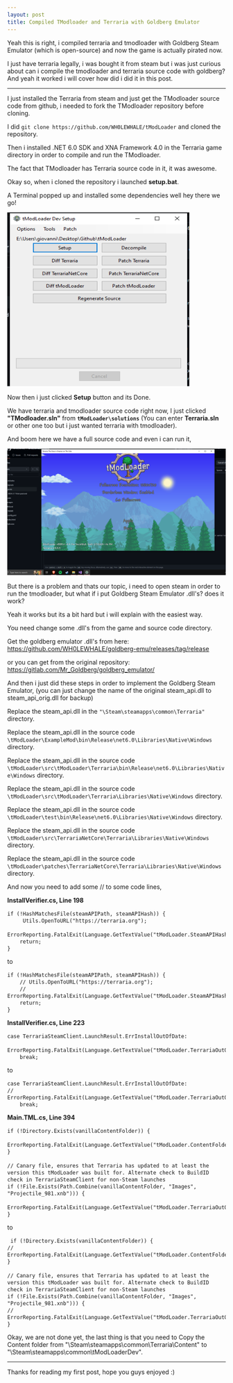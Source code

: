 ```yaml
---
layout: post
title: Compiled TModloader and Terraria with Goldberg Emulator
---
```


Yeah this is right, i compiled terraria and tmodloader with Goldberg Steam Emulator (which is open-source) and now the game is actually pirated now.


I just have terraria legally, i was bought it from steam but i was just curious about can i compile the tmodloader and terraria source code with goldberg?
And yeah it worked i will cover how did i did it in this post.

---


I just installed the Terraria from steam and just get the TModloader source code from github, i needed to fork the TModloader repository before cloning.


I did ``git clone https://github.com/WH0LEWHALE/tModLoader`` and cloned the repository.


Then i installed .NET 6.0 SDK and XNA Framework 4.0 in the Terraria game directory in order to compile and run the TModloader.


The fact that TModloader has Terraria source code in it, it was awesome.


Okay so, when i cloned the repository i launched **setup.bat**.


A Terminal popped up and installed some dependencies well hey there we go!


<img src="../images/terraria-post/Annotation%202024-02-07%20131135.png" width="420" height="400">


Now then i just clicked **Setup** button and its Done.


We have terraria and tmodloader source code right now, I just clicked **"TModloader.sln"** from **``tModLoader\solutions``** (You can enter **Terraria.sln** or other one too but i just wanted terraria with tmodloader).


And boom here we have a full source code and even i can run it,

![mega-archive](../images/terraria-post/Annotation%202024-02-07%20132240.png)

But there is a problem and thats our topic, i need to open steam in order to run the tmodloader, but what if i put Goldberg Steam Emulator .dll's? does it work?


Yeah it works but its a bit hard but i will explain with the easiest way.

You need change some .dll's from the game and source code directory.


Get the goldberg emulator .dll's from here: https://github.com/WH0LEWHALE/goldberg-emu/releases/tag/release


or you can get from the original repository: https://gitlab.com/Mr_Goldberg/goldberg_emulator/


And then i just did these steps in order to implement the Goldberg Steam Emulator,
(you can just change the name of the original steam_api.dll to steam_api_orig.dll for backup)

Replace the steam_api.dll in the ``"\Steam\steamapps\common\Terraria"`` directory.

Replace the steam_api.dll in the source code ``\tModLoader\ExampleMod\bin\Release\net6.0\Libraries\Native\Windows`` directory.

Replace the steam_api.dll in the source code ``\tModLoader\src\tModLoader\Terraria\bin\Release\net6.0\Libraries\Native\Windows`` directory.

Replace the steam_api.dll in the source code ``\tModLoader\src\tModLoader\Terraria\Libraries\Native\Windows`` directory.

Replace the steam_api.dll in the source code ``\tModLoader\test\bin\Release\net6.0\Libraries\Native\Windows`` directory.

Replace the steam_api.dll in the source code ``\tModLoader\src\TerrariaNetCore\Terraria\Libraries\Native\Windows`` directory.

Replace the steam_api.dll in the source code ``\tModLoader\patches\TerrariaNetCore\Terraria\Libraries\Native\Windows`` directory.

And now you need to add some // to some code lines,

**InstallVerifier.cs, Line 198**

```
if (!HashMatchesFile(steamAPIPath, steamAPIHash)) {
	 Utils.OpenToURL("https://terraria.org");
	ErrorReporting.FatalExit(Language.GetTextValue("tModLoader.SteamAPIHashMismatch"));
	return;
}
```

to


```
if (!HashMatchesFile(steamAPIPath, steamAPIHash)) {
	// Utils.OpenToURL("https://terraria.org");
	// ErrorReporting.FatalExit(Language.GetTextValue("tModLoader.SteamAPIHashMismatch"));
	return;
}
```

**InstallVerifier.cs, Line 223**

```
case TerrariaSteamClient.LaunchResult.ErrInstallOutOfDate:
	ErrorReporting.FatalExit(Language.GetTextValue("tModLoader.TerrariaOutOfDateMessage"));
	break;
```

to


```
case TerrariaSteamClient.LaunchResult.ErrInstallOutOfDate:
//	ErrorReporting.FatalExit(Language.GetTextValue("tModLoader.TerrariaOutOfDateMessage"));
	break;
```
 
**Main.TML.cs, Line 394**

 ```
 if (!Directory.Exists(vanillaContentFolder)) {
	ErrorReporting.FatalExit(Language.GetTextValue("tModLoader.ContentFolderNotFound"));
}

// Canary file, ensures that Terraria has updated to at least the version this tModLoader was built for. Alternate check to BuildID check in TerrariaSteamClient for non-Steam launches 
if (!File.Exists(Path.Combine(vanillaContentFolder, "Images", "Projectile_981.xnb"))) {
	 ErrorReporting.FatalExit(Language.GetTextValue("tModLoader.TerrariaOutOfDateMessage"));
}
```

to


```
 if (!Directory.Exists(vanillaContentFolder)) {
//	ErrorReporting.FatalExit(Language.GetTextValue("tModLoader.ContentFolderNotFound"));
}

// Canary file, ensures that Terraria has updated to at least the version this tModLoader was built for. Alternate check to BuildID check in TerrariaSteamClient for non-Steam launches 
if (!File.Exists(Path.Combine(vanillaContentFolder, "Images", "Projectile_981.xnb"))) {
//	 ErrorReporting.FatalExit(Language.GetTextValue("tModLoader.TerrariaOutOfDateMessage"));
}
```

Okay, we are not done yet, the last thing is that you need to Copy the Content folder from "\Steam\steamapps\common\Terraria\Content" to "\Steam\steamapps\common\tModLoaderDev".


---


Thanks for reading my first post, hope you guys enjoyed :)


